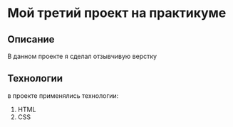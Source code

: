 Мой третий проект на практикуме
===============================

## Описание

В данном проекте я сделал отзывчивую верстку

## Технологии

в проекте применялись технологии:
1. HTML
2. CSS